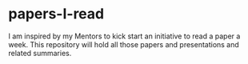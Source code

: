 # papers-I-read
I am inspired by my Mentors to kick start an initiative to read a paper a week. This repository will hold all those papers and presentations and related summaries.

